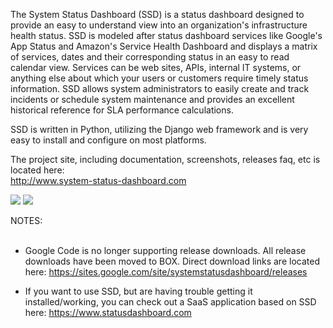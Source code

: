 The System Status Dashboard (SSD) is a status dashboard designed to provide an easy to understand view into an organization's infrastructure health status.  SSD is modeled after status dashboard services like Google's App Status and Amazon's Service Health Dashboard and displays a matrix of services, dates and their corresponding status in an easy to read calendar view.  Services can be web sites, APIs, internal IT systems, or anything else about which your users or customers require timely status information.  SSD allows system administrators to easily create and track incidents or schedule system maintenance and provides an excellent historical reference for SLA performance calculations.

SSD is written in Python, utilizing the Django web framework and is very easy to install and configure on most platforms.

The project site, including documentation, screenshots, releases faq, etc is located here:<br>
<a href='http://www.system-status-dashboard.com'>http://www.system-status-dashboard.com</a>

<img src='http://www.system-status-dashboard.com/home/db_main_70.png' />

<img src='http://www.system-status-dashboard.com/_/rsrc/1386431761305/home/graph_70.png' />

NOTES:<br>
<br>
<ul><li>Google Code is no longer supporting release downloads.  All release downloads have been moved to BOX.  Direct download links are located here: <a href='https://sites.google.com/site/systemstatusdashboard/releases'>https://sites.google.com/site/systemstatusdashboard/releases</a></li></ul>

<ul><li>If you want to use SSD, but are having trouble getting it installed/working, you can check out a SaaS application based on SSD here: <a href='https://www.statusdashboard.com'>https://www.statusdashboard.com</a></li></ul>
